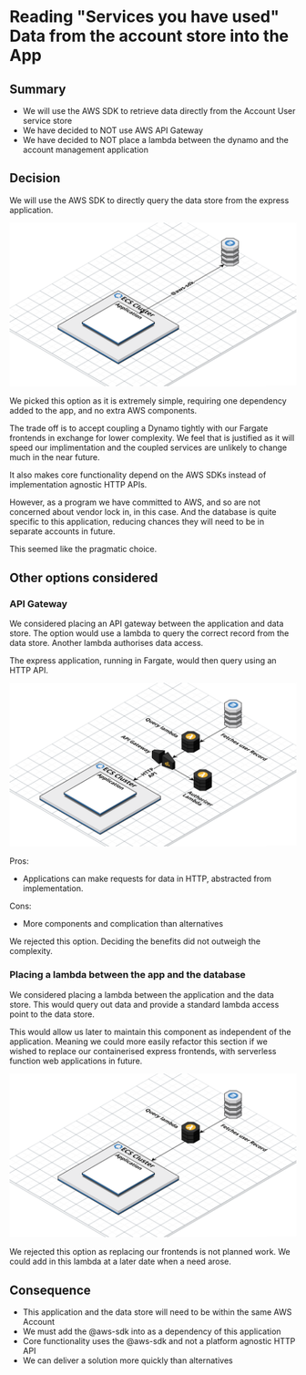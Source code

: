 # Reading "Services you have used" Data from the account store into the App

## Summary
- We will use the AWS SDK to retrieve data directly from the Account User service store
- We have decided to NOT use AWS API Gateway
- We have decided to NOT place a lambda between the dynamo and the account management application

## Decision

We will use the AWS SDK to directly query the data store from the express application.

![Architecture diagram showing direct querying of the dynamo](./images/2022-reading-data-out-adopted.png)

We picked this option as it is extremely simple, requiring one dependency added to the app, and no extra AWS components.

The trade off is to accept coupling a Dynamo tightly with our Fargate frontends in exchange for lower complexity. We feel that is justified as it will speed our implimentation and the coupled services are unlikely to change much in the near future.

It also makes core functionality depend on the AWS SDKs instead of implementation agnostic HTTP APIs.

However, as a program we have committed to AWS, and so are not concerned about vendor lock in, in this case.
And the database is quite specific to this application, reducing chances they will need to be in separate accounts in future.

This seemed like the pragmatic choice.

## Other options considered

### API Gateway

We considered placing an API gateway between the application and data store.
The option would use a lambda to query the correct record from the data store.
Another lambda authorises data access.

The express application, running in Fargate, would then query using an HTTP API.

![Architecture diagram showing dynamo, connected to a lambda and API gateway](./images/2022-reading-data-out-rejected-api-gateway.png)

Pros:
- Applications can make requests for data in HTTP, abstracted from implementation.

Cons:
- More components and complication than alternatives

We rejected this option. Deciding the benefits did not outweigh the complexity.

### Placing a lambda between the app and the database

We considered placing a lambda between the application and the data store.
This would query out data and provide a standard lambda access point to the data store.

This would allow us later to maintain this component as independent of the application.
Meaning we could more easily refactor this section if we wished to replace our containerised express frontends, with serverless function web applications in future.

![Architecture diagram showing dynamo, connected to a lambda](./images/2022-reading-data-out-rejected-lambda.png)

We rejected this option as replacing our frontends is not planned work. We could add in this lambda at a later date when a need arose.

## Consequence
- This application and the data store will need to be within the same AWS Account
- We must add the @aws-sdk into as a dependency of this application
- Core functionality uses the @aws-sdk and not a platform agnostic HTTP API
- We can deliver a solution more quickly than alternatives
